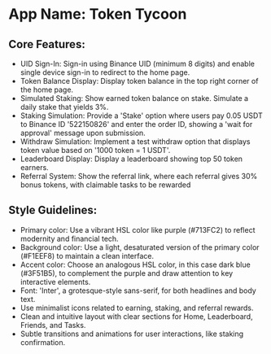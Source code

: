 # **App Name**: Token Tycoon

## Core Features:

- UID Sign-In: Sign-in using Binance UID (minimum 8 digits) and enable single device sign-in to redirect to the home page.
- Token Balance Display: Display token balance in the top right corner of the home page.
- Simulated Staking: Show earned token balance on stake. Simulate a daily stake that yields 3%.
- Staking Simulation: Provide a 'Stake' option where users pay 0.05 USDT to Binance ID '522150826' and enter the order ID, showing a 'wait for approval' message upon submission.
- Withdraw Simulation: Implement a test withdraw option that displays token value based on '1000 token = 1 USDT'.
- Leaderboard Display: Display a leaderboard showing top 50 token earners.
- Referral System: Show the referral link, where each referral gives 30% bonus tokens, with claimable tasks to be rewarded

## Style Guidelines:

- Primary color: Use a vibrant HSL color like purple (#713FC2) to reflect modernity and financial tech.
- Background color: Use a light, desaturated version of the primary color (#F1EEF8) to maintain a clean interface.
- Accent color: Choose an analogous HSL color, in this case dark blue (#3F51B5), to complement the purple and draw attention to key interactive elements.
- Font: 'Inter', a grotesque-style sans-serif, for both headlines and body text.
- Use minimalist icons related to earning, staking, and referral rewards.
- Clean and intuitive layout with clear sections for Home, Leaderboard, Friends, and Tasks.
- Subtle transitions and animations for user interactions, like staking confirmation.
